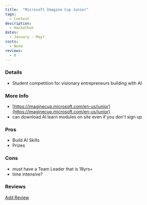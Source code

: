 ```yaml
---
title:  "Microsoft Imagine Cup Junior"
tags: 
  - Contest
description:
  - Hackathon
dates:
  - January - May?
costs:
  - None
reviews:
  - 0
---
```


### Details
- Student competition for visionary entrepreneurs building with AI


### More Info
- [https://imaginecup.microsoft.com/en-us/junior](https://imaginecup.microsoft.com/en-us/junior)
- can download AI learn modules on site even if you don't sign up

### Pros
- Build AI Skills
- Prizes

### Cons
- must have a Team Leader that is 18yrs+
- time intensive?

### Reviews
<div markdown="0"><a href="{{site.baseurl}}/contact" class="btn">Add Review</a></div>